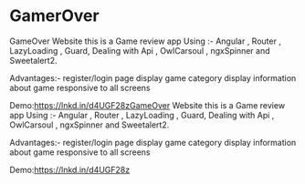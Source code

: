 # GamerOver
GameOver Website this is a Game review app
Using :-
Angular , Router , LazyLoading , Guard, Dealing with Api , OwlCarsoul , ngxSpinner and Sweetalert2.

Advantages:-
register/login page
display game category
display information about game
responsive to all screens

Demo:https://lnkd.in/d4UGF28zGameOver Website this is a Game review app
Using :-
Angular , Router , LazyLoading , Guard, Dealing with Api , OwlCarsoul , ngxSpinner and Sweetalert2.

Advantages:-
register/login page
display game category
display information about game
responsive to all screens

Demo:https://lnkd.in/d4UGF28z
